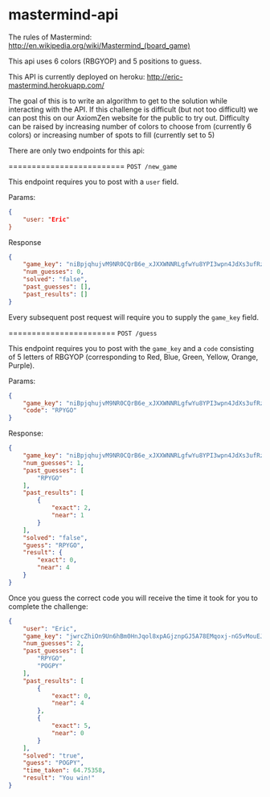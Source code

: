 mastermind-api
==============
The rules of Mastermind: http://en.wikipedia.org/wiki/Mastermind_(board_game)
 
This api uses 6 colors (RBGYOP) and 5 positions to guess.

This API is currently deployed on heroku: http://eric-mastermind.herokuapp.com/

The goal of this is to write an algorithm to get to the solution while interacting with the API. If this challenge is difficult (but not too difficult) we can post this on our AxiomZen website for the public to try out. Difficulty can be raised by increasing number of colors to choose from (currently 6 colors) or increasing number of spots to fill (currently set to 5)

There are only two endpoints for this api:

=========================
`POST /new_game`

This endpoint requires you to post with a `user` field.

Params:
```json
{
    "user: "Eric"
}
```

Response
```json
{
    "game_key": "niBpjqhujvM9NR0CQrB6e_xJXXWNNRLgfwYu8YPI3wpn4JdXs3ufRzOAv3SEC_0BNSw",
    "num_guesses": 0,
    "solved": "false",
    "past_guesses": [],
    "past_results": []
}
```
Every subsequent post request will require you to supply the `game_key` field.

=======================
`POST /guess`

This endpoint requires you to post with the `game_key` and a `code` consisting of 5 letters of RBGYOP (corresponding to Red, Blue, Green, Yellow, Orange, Purple).

Params:
```json
{
    "game_key": "niBpjqhujvM9NR0CQrB6e_xJXXWNNRLgfwYu8YPI3wpn4JdXs3ufRzOAv3SEC_0BNSw",
    "code": "RPYGO"
}
```

Response:
```json
{
    "game_key": "niBpjqhujvM9NR0CQrB6e_xJXXWNNRLgfwYu8YPI3wpn4JdXs3ufRzOAv3SEC_0BNSw",
    "num_guesses": 1,
    "past_guesses": [
        "RPYGO"
    ],
    "past_results": [
        {
            "exact": 2,
            "near": 1
        }
    ],
    "solved": "false",
    "guess": "RPYGO",
    "result": {
        "exact": 0,
        "near": 4
    }
}
```

Once you guess the correct code you will receive the time it took for you to complete the challenge:
```json
{
    "user": "Eric",
    "game_key": "jwrcZhiOn9Un6hBm0HnJqol8xpAGjznpGJ5A78EMqoxj-nG5vMouEJN58-l-CU0wP4M",
    "num_guesses": 2,
    "past_guesses": [
        "RPYGO",
        "POGPY"
    ],
    "past_results": [
        {
            "exact": 0,
            "near": 4
        },
        {
            "exact": 5,
            "near": 0
        }
    ],
    "solved": "true",
    "guess": "POGPY",
    "time_taken": 64.75358,
    "result": "You win!"
}
```

